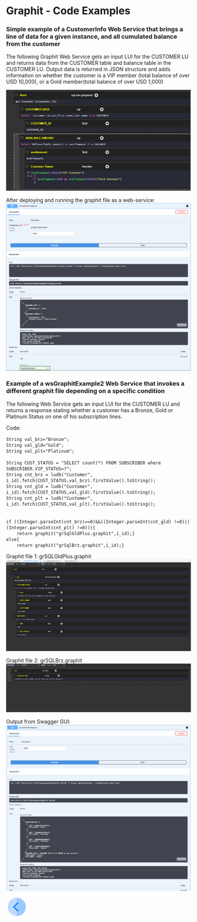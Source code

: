 # Graphit - Code Examples
### Simple example of a CustomerInfo Web Service that brings a line of data for a given instance, and all cumulated balance from the customer

The following Graphit Web Service gets an input LUI for the CUSTOMER LU and returns data from the CUSTOMER table and balance table in the CUSTOMER LU. 
Output data is returned in JSON structure and adds information on whether the customer is a VIP member (total balance of over USD 10,000), or a Gold member(total balance of over USD 1,000) 

![](/articles/15_web_services/17_Graphit/images/58_graphit_examples.PNG)

After deploying and running the graphit file as a web-service:
![](/articles/15_web_services/17_Graphit/images/59_graphit_examples.PNG)


###  Example of a wsGraphitExample2 Web Service that invokes a different graphit file depending on a specific condition    
The following Web Service gets an input LUI for the CUSTOMER LU and returns a response stating whether a customer has a Bronze, Gold or Platinum Status on one of his subscription lines.

Code:

```
String val_brz="Bronze";
String val_gld="Gold";
String val_plt="Platinum";

String CUST_STATUS = "SELECT count(*) FROM SUBSCRIBER where SUBSCRIBER.VIP_STATUS=?";
String cnt_brz = ludb("Customer", i_id).fetch(CUST_STATUS,val_brz).firstValue().toString();
String cnt_gld = ludb("Customer", i_id).fetch(CUST_STATUS,val_gld).firstValue().toString();
String cnt_plt = ludb("Customer", i_id).fetch(CUST_STATUS,val_plt).firstValue().toString();


if ((Integer.parseInt(cnt_brz)==0)&&((Integer.parseInt(cnt_gld) !=0)||(Integer.parseInt(cnt_plt) !=0))){
	return graphit("grSqlGldPlus.graphit",i_id);}
else{
	return graphit("grSqlBrz.graphit",i_id);}
```


Graphit file 1: grSQLGldPlus.graphit
![](/articles/15_web_services/17_Graphit/images/60_graphit_examples.PNG)


Graphit file 2: grSQLBrz.graphit
![](/articles/15_web_services/17_Graphit/images/62_graphit_examples.PNG)


Output from Swagger GUI:
![](/articles/15_web_services/17_Graphit/images/61_graphit_examples.PNG)



[![Previous](/articles/images/Previous.png)](/articles/15_web_services/17_Graphit/09_invoke_graphit_from_outside_studio.md)
